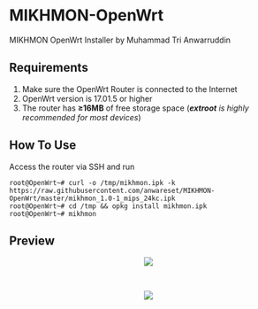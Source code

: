 # MIKHMON-OpenWrt
MIKHMON OpenWrt Installer by Muhammad Tri Anwarruddin

## Requirements
1. Make sure the OpenWrt Router is connected to the Internet
2. OpenWrt version is 17.01.5 or higher
3. The router has <b>≥16MB</b> of free storage space (<i><b>extroot</b> is highly recommended for most devices</i>)

## How To Use
Access the router via SSH and run
```
root@OpenWrt~# curl -o /tmp/mikhmon.ipk -k https://raw.githubusercontent.com/anwareset/MIKHMON-OpenWrt/master/mikhmon_1.0-1_mips_24kc.ipk
root@OpenWrt~# cd /tmp && opkg install mikhmon.ipk
root@OpenWrt~# mikhmon
```

## Preview

<p align="center">
  <img src="https://raw.githubusercontent.com/anwareset/MIKHMON-OpenWrt/master/Screenshot_2019-01-26_21-26-09.png">
</p>
</br>
<p align="center">
  <img src="https://raw.githubusercontent.com/anwareset/MIKHMON-OpenWrt/master/Screenshot_2019-01-26_21-35-55.png">
</p>
